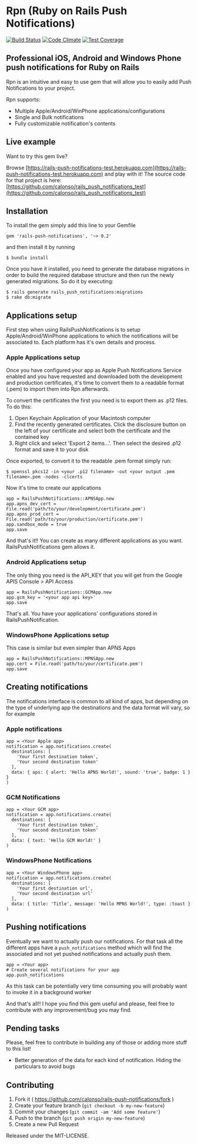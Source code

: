 # Rpn (Ruby on Rails Push Notifications)
[![Build Status](https://travis-ci.org/calonso/rails-push-notifications.svg)](https://travis-ci.org/calonso/rails-push-notifications) [![Code Climate](https://codeclimate.com/github/calonso/rails-push-notifications/badges/gpa.svg)](https://codeclimate.com/github/calonso/rails-push-notifications) [![Test Coverage](https://codeclimate.com/github/calonso/rails-push-notifications/badges/coverage.svg)](https://codeclimate.com/github/calonso/rails-push-notifications)
## Professional iOS, Android and Windows Phone push notifications for Ruby on Rails

Rpn is an intuitive and easy to use gem that will allow you to easily add Push Notifications to your project.

Rpn supports:

* Multiple Apple/Android/WinPhone applications/configurations
* Single and Bulk notifications
* Fully customizable notification's contents

## Live example

Want to try this gem live?

Browse [https://rails-push-notifications-test.herokuapp.com](https://rails-push-notifications-test.herokuapp.com) and play with it!
The source code for that project is here: [https://github.com/calonso/rails_push_notifications_test](https://github.com/calonso/rails_push_notifications_test)

## Installation
To install the gem simply add this line to your Gemfile

    gem 'rails-push-notifications', '~> 0.2'

and then install it by running

    $ bundle install

Once you have it installed, you need to generate the database migrations in order to build the required database structure and then run the newly generated migrations. So do it by executing:

    $ rails generate rails_push_notifications:migrations
    $ rake db:migrate

## Applications setup

First step when using RailsPushNotifications is to setup Apple/Android/WinPhone applications to which the notifications will be associated to. Each platform has it's own details and process.

### Apple Applications setup

Once you have configured your app as Apple Push Notifications Service enabled and you have requested and downloaded both the development and production certificates, it's time to convert them to a readable format (.pem) to import them into Rpn afterwards.

To convert the certificates the first you need is to export them as .p12 files. To do this:

1. Open Keychain Application of your Macintosh computer
2. Find the recently generated certificates. Click the disclosure button on the left of your certificate and select both the certificate and the contained key
3. Right click and select 'Export 2 items...'. Then select the desired .p12 format and save it to your disk

Once exported, to convert it to the readable .pem format simply run:

    $ openssl pkcs12 -in <your .p12 filename> -out <your output .pem filename>.pem -nodes -clcerts

Now it's time to create our applications

    app = RailsPushNotifications::APNSApp.new
    app.apns_dev_cert = File.read('path/to/your/development/certificate.pem')
    app.apns_prod_cert = File.read('path/to/your/production/certificate.pem')
    app.sandbox_mode = true
    app.save

And that's it!! You can create as many different applications as you want. RailsPushNotifications gem allows it.

### Android Applications setup

The only thing you need is the API_KEY that you will get from the Google APIS Console > API Access

    app = RailsPushNotifications::GCMApp.new
    app.gcm_key = '<your app api key>'
    app.save

That's all. You have your applications' configurations stored in RailsPushNotification.

### WindowsPhone Applications setup

This case is similar but even simpler than APNS Apps

    app = RailsPushNotifications::MPNSApp.new
    app.cert = File.read('path/to/your/certificate.pem')
    app.save

## Creating notifications

The notifications interface is common to all kind of apps, but depending on the type of underlying app
the destinations and the data format will vary, so for example

### Apple notifications

    app = <Your Apple app>
    notification = app.notifications.create(
      destinations: [
        'Your first destination token',
        'Your second destination token'
      ],
      data: { aps: { alert: 'Hello APNS World!', sound: 'true', badge: 1 } }
    )

### GCM Notifications

    app = <Your GCM app>
    notification = app.notifications.create(
      destinations: [
        'Your first destination token',
        'Your second destination token'
      ],
      data: { text: 'Hello GCM World!' }
    )

### WindowsPhone Notifications

    app = <Your WindowsPhone app>
    notification = app.notifications.create(
      destinations: [
        'Your first destination url',
        'Your second destination url'
      ],
      data: { title: 'Title', message: 'Hello MPNS World!', type: :toast }
    )

## Pushing notifications

Eventually we want to actually push our notifications. For that task all the different apps
have a `push_notifications` method which will find the associated and not yet pushed notifications
and actually push them.

    app = <Your app>
    # Create several notifications for your app
    app.push_notifications

As this task can be potentially very time consuming you will probably want to invoke it in
a background worker

And that's all!! I hope you find this gem useful and please, feel free to contribute with
any improvement/bug you may find.

## Pending tasks

Please, feel free to contribute in building any of those or adding more stuff to this list!

* Better generation of the data for each kind of notification. Hiding the particulars
to avoid bugs

## Contributing

1. Fork it ( https://github.com/calonso/rails-push-notifications/fork )
2. Create your feature branch (`git checkout -b my-new-feature`)
3. Commit your changes (`git commit -am 'Add some feature'`)
4. Push to the branch (`git push origin my-new-feature`)
5. Create a new Pull Request

Released under the MIT-LICENSE.


